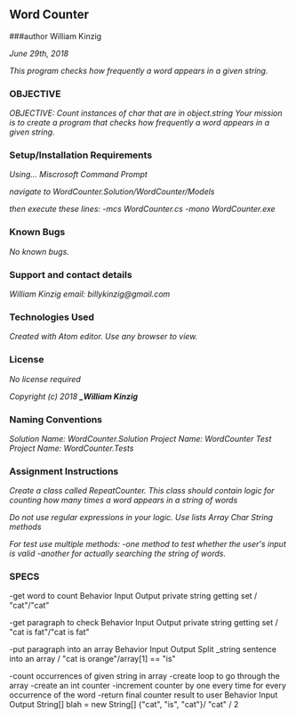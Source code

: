 ## Word Counter
###author William Kinzig

_June 29th, 2018_

_This program checks how frequently a word appears in a given string._

### OBJECTIVE

_OBJECTIVE: Count instances of char that are in object.string
Your mission is to create a program that checks how frequently a word appears in a given string._

### Setup/Installation Requirements

_Using... Miscrosoft Command Prompt_

_navigate to WordCounter.Solution/WordCounter/Models_

_then execute these lines:_
    _-mcs WordCounter.cs_
    _-mono WordCounter.exe_

### Known Bugs

_No known bugs._

### Support and contact details

_William Kinzig email: billykinzig@gmail.com_

### Technologies Used

_Created with Atom editor.  Use any browser to view._

### License

_*No license required*_

_Copyright (c) 2018 **_William Kinzig**_

### Naming Conventions

_Solution Name: WordCounter.Solution_
_Project Name: WordCounter_
_Test Project Name: WordCounter.Tests_

### Assignment Instructions

_Create a class called RepeatCounter. This class should contain logic for counting how many times a word appears in a string of words_

_Do not use regular expressions in your logic._
_Use lists Array Char String methods_

_For test use multiple methods:_
_-one method to test whether the user's input is valid_
_-another for actually searching the string of words._

### SPECS

-get word to count
Behavior		                 Input  Output
private string getting set  /    "cat"/"cat"


-get paragraph to check
Behavior		                 Input        Output
private string getting set  /    "cat is fat"/"cat is fat"


-put paragraph into an array
Behavior		                           Input          Output
Split _string sentence into an array  / "cat is orange"/array[1] == "is"


-count occurrences of given string in array
    -create loop to go through the array
    -create an int counter
    -increment counter by one every time for every occurrence of the word
    -return final counter result to user
Behavior		                                   Input  Output
String[] blah = new String[] {"cat", "is", "cat"}/ "cat" /  2
